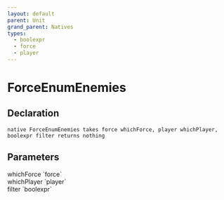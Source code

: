 ```yaml
---
layout: default
parent: Unit
grand_parent: Natives
types:
  - boolexpr
  - force
  - player
---
```


# ForceEnumEnemies

## Declaration

```
native ForceEnumEnemies takes force whichForce, player whichPlayer, boolexpr filter returns nothing
```

## Parameters
<dl>
  <dt>whichForce `force`</dt>
  <dd></dd>

  <dt>whichPlayer `player`</dt>
  <dd></dd>

  <dt>filter `boolexpr`</dt>
  <dd></dd>
</dl>